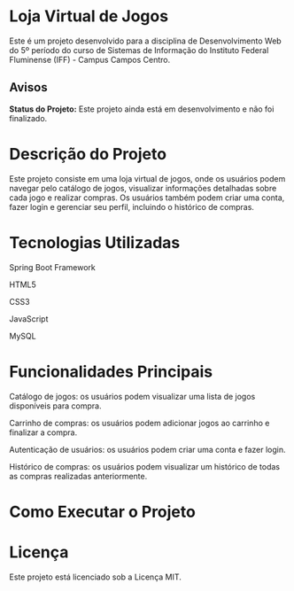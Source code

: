 # Loja Virtual de Jogos
Este é um projeto desenvolvido para a disciplina de Desenvolvimento Web do 5º período do curso de Sistemas de Informação do Instituto Federal Fluminense (IFF) - Campus Campos Centro.

## Avisos

**Status do Projeto:** Este projeto ainda está em desenvolvimento e não foi finalizado.

# Descrição do Projeto
Este projeto consiste em uma loja virtual de jogos, onde os usuários podem navegar pelo catálogo de jogos, visualizar informações detalhadas sobre cada jogo e realizar compras. Os usuários também podem criar uma conta, fazer login e gerenciar seu perfil, incluindo o histórico de compras.

# Tecnologias Utilizadas
Spring Boot Framework

HTML5

CSS3

JavaScript

MySQL

# Funcionalidades Principais
Catálogo de jogos: os usuários podem visualizar uma lista de jogos disponíveis para compra.

Carrinho de compras: os usuários podem adicionar jogos ao carrinho e finalizar a compra.

Autenticação de usuários: os usuários podem criar uma conta e fazer login.

Histórico de compras: os usuários podem visualizar um histórico de todas as compras realizadas anteriormente.

# Como Executar o Projeto

# Licença
Este projeto está licenciado sob a Licença MIT.
